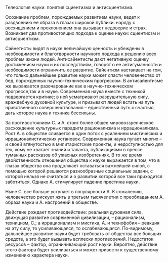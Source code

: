 Телеология науки: понятия сциентизма и антисциентизма.

Осознание проблем, порождаемых развитием науки, ведет к раздвоению ее образа в
глазах широкой публики: наряду с восхищением и преклонением она вызывает
недоверие и страх. Возникает два противостоящих подхода к оценке науки: сциентисзм и
антисциентизм.

Сайнетисты видят в науке величайшую ценность и убеждены в необходимости и
благотворности научного подхода к решению всех проблем жизни людей.
Антисайентисты дают негативную оценку достижениям науки и их последствиям,
говорят о ее антигуманности и необходимости ограничить ее развитие.
Сайентизм настаивает на том, что только дальнейшее развитие науки может спасти
человечество от бед, порожденных научно-техническим прогрессом. В антисайентизме
же выражается разочарование как в научно-техническом прогрессе,так и в науке.
Современная наука вместе с техникой подвергается критике; в ней усматривают
разрушительную силу, враждебную духовной культуре, и призывают людей встать на
путь нравственного совершенствования – единственный путь к счастью, дать которое
наука и техника бессильны.

За противостоянием С. и А. стоит более общее мировоззренческое расхождение
культурных парадигм рационализма и иррационализма. Рост А. в обществе сливается в
один поток с усилением мистических и иррационалистических установок.
Современная наука пугает многих – и своей втянутостью в милитаристские
проекты, и недоступностью для тех, кому не хватает знаний и таланта,
публикациями в прессе туманных рассказов об ужасных изобретениях.
В то же время двойственность отношения общества к науке выражается в том, что в
глазах общества она продолжает оставаться важнейшей силой, с помощью которой
решаются разнообразные социальные задачи, с которой нельзя не считаться и о развитии
которой все таки приходится заботиться. Однако А. стимулирует падение престижа
науки.

Ныне С. все больше уступает в популярности А. К сожалению, человечество рискует
жить в третьем тысячелетии с преобладанием А. образа науки и А. настроений в
обществе.

Действие рождает противодействие: реальная духовная сила, движущая развитие
современной цивилизации, – рационализм, техницизм, С.; а иррационализм и мистика, А.
и технофобия – реакция на эту силу, то усиливающаяся, то ослабевающаяся.
По-видимому, дальнейшее развитие науки будет требовать от общества все
больших средств, а это будет вызывать всплески противоречий. Недостаток
ресурсов – фактор, ограничивающий рост науки. Вероятно, действие этого фактора будет
усиливаться и может привести к существенному изменению характера науки.
